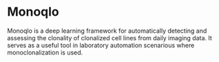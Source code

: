 # Monoqlo
Monoqlo is a deep learning framework for automatically detecting and assessing the clonality of clonalized cell lines from daily imaging data. It serves as a useful tool in laboratory automation scenarious where monoclonalization is used.


